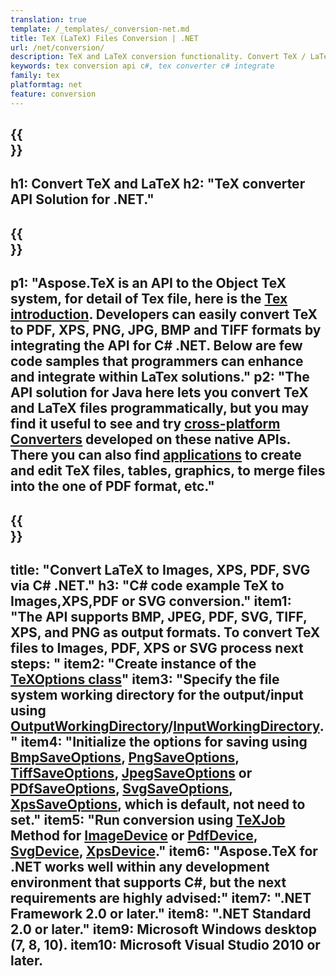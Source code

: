 ```yaml
---
translation: true
template: /_templates/_conversion-net.md
title: TeX (LaTeX) Files Conversion | .NET
url: /net/conversion/
description: TeX and LaTeX conversion functionality. Convert TeX / LaTeX files to PDF, SVG, XPS, and image formats including PNG, JPEG, TIFF, and BMP using this .NET API solution.
keywords: tex conversion api c#, tex converter c# integrate
family: tex
platformtag: net
feature: conversion
---
```


{{<section banner>}}
---
h1: Convert TeX and LaTeX 
h2: "TeX converter API Solution for .NET."
---

{{<section overview>}}
---
p1: "Aspose.TeX is an API to the Object TeX system, for detail of Tex file, here is the [Tex introduction](https://docs.aspose.com/tex/cpp/what-is-tex/). Developers can easily convert TeX to PDF, XPS, PNG, JPG, BMP and TIFF formats by integrating the API for C# .NET. Below are few code samples that programmers can enhance and integrate within LaTex solutions."
p2: "The API solution for Java here lets you convert TeX and LaTeX files programmatically, but you may find it useful to see and try [cross-platform Converters](https://products.aspose.app/tex/conversion) developed on these native APIs. There you can also find [applications](https://products.aspose.app/tex/applications) to create and edit TeX files, tables, graphics, to merge files into the one of PDF format, etc."
---

{{<section feature1>}}
---
title: "Convert LaTeX to Images, XPS, PDF, SVG via C# .NET."
h3: "C# code example TeX to Images,XPS,PDF or SVG conversion."
item1: "The API supports BMP, JPEG, PDF, SVG, TIFF, XPS, and PNG as output formats. To convert TeX files to Images, PDF, XPS or SVG process next steps: "
item2: "Create instance of the [TeXOptions class](https://reference.aspose.com/tex/net/aspose.tex/texoptions/)"
item3:  "Specify the file system working directory for the output/input using [OutputWorkingDirectory](https://reference.aspose.com/tex/net/aspose.tex/texoptions/outputworkingdirectory/)/[InputWorkingDirectory](https://reference.aspose.com/tex/net/aspose.tex/texoptions/inputworkingdirectory/)."
item4: "Initialize the options for saving using [BmpSaveOptions](https://reference.aspose.com/tex/net/aspose.tex.presentation.image/bmpsaveoptions/), [PngSaveOptions](https://reference.aspose.com/tex/net/aspose.tex.presentation.image/pngsaveoptions/), [TiffSaveOptions](https://reference.aspose.com/tex/net/aspose.tex.presentation.image/tiffsaveoptions/), [JpegSaveOptions](https://reference.aspose.com/tex/net/aspose.tex.presentation.image/jpegsaveoptions/) or [PDfSaveOptions](https://reference.aspose.com/tex/net/aspose.tex.presentation.pdf/pdfsaveoptions/), [SvgSaveOptions](https://reference.aspose.com/tex/net/aspose.tex.presentation.svg/svgsaveoptions/),  [XpsSaveOptions](https://reference.aspose.com/tex/net/aspose.tex.presentation.xps/xpssaveoptions/), which is default, not need to set."
item5: "Run conversion using [TeXJob](https://reference.aspose.com/tex/net/aspose.tex/texjob/) Method for [ImageDevice](https://reference.aspose.com/tex/net/aspose.tex.presentation.image/imagedevice/) or [PdfDevice](https://reference.aspose.com/tex/net/aspose.tex.presentation.pdf/pdfdevice/), [SvgDevice](https://reference.aspose.com/tex/net/aspose.tex.presentation.svg/svgdevice/), [XpsDevice](https://reference.aspose.com/tex/net/aspose.tex.presentation.xps/xpsdevice/)."
item6: "Aspose.TeX for .NET works well within any development environment that supports C#, but the next requirements are highly advised:"
item7: ".NET Framework 2.0 or later."
item8: ".NET Standard 2.0 or later."
item9: Microsoft Windows desktop (7, 8, 10).
item10: Microsoft Visual Studio 2010 or later.
---
